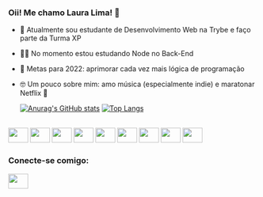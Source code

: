### Oii! Me chamo Laura Lima! 👋

- 🌱 Atualmente sou estudante de Desenvolvimento Web na Trybe e faço parte da Turma XP
- 👩‍💻 No momento estou estudando Node no Back-End
- 🎯 Metas para 2022: aprimorar cada vez mais lógica de programação
- 🤓 Um pouco sobre mim: amo música (especialmente indie) e maratonar Netflix 🍿
 
  [![Anurag's GitHub stats](https://github-readme-stats.vercel.app/api?username=Thisislauralima&show_icons=true&theme=gruvbox)](https://github.com/anuraghazra/github-readme-stats)
  [![Top Langs](https://github-readme-stats.vercel.app/api/top-langs/?username=Thisislauralima&langs_count=8&theme=gruvbox)](https://github.com/Thisislauralima/github-readme-stats)

 <div style="display: inline_block"><br>
  <img height="30" width="40" src="https://cdn.jsdelivr.net/gh/devicons/devicon/icons/javascript/javascript-original.svg"/>
  <img height="30" width="40" src="https://cdn.jsdelivr.net/gh/devicons/devicon/icons/html5/html5-original.svg"/>
  <img height="30" width="40" src="https://cdn.jsdelivr.net/gh/devicons/devicon/icons/css3/css3-original.svg"/>
  <img height="30" width="40" src="https://cdn.jsdelivr.net/gh/devicons/devicon/icons/react/react-original.svg"/>
  <img height="30" width="40" src="https://cdn.jsdelivr.net/gh/devicons/devicon/icons/nodejs/nodejs-original.svg"/>
  <img height="30" width="40" src="https://cdn.jsdelivr.net/gh/devicons/devicon/icons/docker/docker-original.svg"/>
  <img height="30" width="40" src="https://cdn.jsdelivr.net/gh/devicons/devicon/icons/git/git-original.svg"/>
  <img height="30" width="40" src="https://cdn.jsdelivr.net/gh/devicons/devicon/icons/mysql/mysql-original.svg"/>
 <img height="30" width="40" src="https://cdn.jsdelivr.net/gh/devicons/devicon/icons/express/express-original.svg"/>
</div>

### Conecte-se comigo:
<a href="https://www.linkedin.com/in/laura-lima-santos/"><img height="30" width="40" src="https://cdn.jsdelivr.net/gh/devicons/devicon/icons/linkedin/linkedin-original.svg" /></a>
